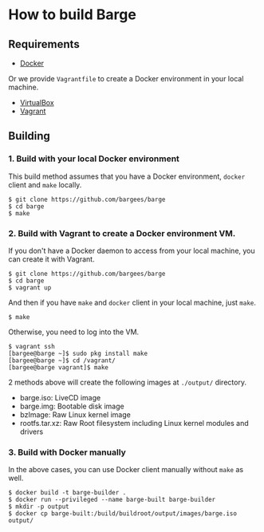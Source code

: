 # How to build Barge

## Requirements

- [Docker](https://www.docker.com/)

Or we provide `Vagrantfile` to create a Docker environment in your local machine.

- [VirtualBox](https://www.virtualbox.org/)
- [Vagrant](https://www.vagrantup.com/)

## Building

### 1. Build with your local Docker environment

This build method assumes that you have a Docker environment, `docker` client and `make` locally.

```
$ git clone https://github.com/bargees/barge
$ cd barge
$ make
```

### 2. Build with Vagrant to create a Docker environment VM.

If you don't have a Docker daemon to access from your local machine, you can create it with Vagrant.

```
$ git clone https://github.com/bargees/barge
$ cd barge
$ vagrant up
```

And then if you have `make` and `docker` client in your local machine, just `make`.

```
$ make
```

Otherwise, you need to log into the VM.

```
$ vagrant ssh
[bargee@barge ~]$ sudo pkg install make
[bargee@barge ~]$ cd /vagrant/
[bargee@barge vagrant]$ make
```

2 methods above will create the following images at `./output/` directory.

- barge.iso: LiveCD image
- barge.img: Bootable disk image
- bzImage: Raw Linux kernel image
- rootfs.tar.xz: Raw Root filesystem including Linux kernel modules and drivers

### 3. Build with Docker manually

In the above cases, you can use Docker client manually without `make` as well.

```
$ docker build -t barge-builder .
$ docker run --privileged --name barge-built barge-builder
$ mkdir -p output
$ docker cp barge-built:/build/buildroot/output/images/barge.iso output/
```
